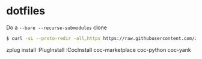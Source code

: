 # dotfiles

Do a ```--bare --recurse-submodules``` clone
```bash
$ curl -sL --proto-redir -all,https https://raw.githubusercontent.com/zplug/installer/master/installer.zsh | zsh
```
zplug install
:PlugInstall
:CocInstall coc-marketplace coc-python coc-yank
